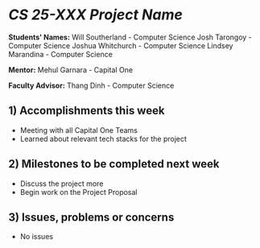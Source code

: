 # *CS 25-XXX Project Name*

**Students' Names:**
Will Southerland - Computer Science 
Josh Tarongoy - Computer Science 
Joshua Whitchurch - Computer Science 
Lindsey Marandina - Computer Science 

**Mentor:**
Mehul Garnara - Capital One

**Faculty Advisor:**
Thang Dinh - Computer Science

## 1) Accomplishments this week ##
   - Meeting with all Capital One Teams
   - Learned about relevant tech stacks for the project

## 2) Milestones to be completed next week ##
   - Discuss the project more
   - Begin work on the Project Proposal

## 3) Issues, problems or concerns ##
   - No issues
   


